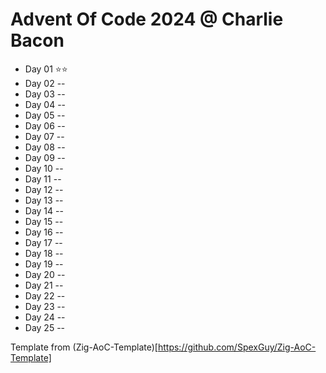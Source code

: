 # Advent Of Code 2024 @ Charlie Bacon

- Day 01 ⭐️⭐️
- Day 02 --
- Day 03 --
- Day 04 --
- Day 05 --
- Day 06 --
- Day 07 --
- Day 08 --
- Day 09 --
- Day 10 --
- Day 11 --
- Day 12 --
- Day 13 --
- Day 14 --
- Day 15 --
- Day 16 --
- Day 17 --
- Day 18 --
- Day 19 --
- Day 20 --
- Day 21 --
- Day 22 --
- Day 23 --
- Day 24 --
- Day 25 --

Template from (Zig-AoC-Template)[https://github.com/SpexGuy/Zig-AoC-Template]
